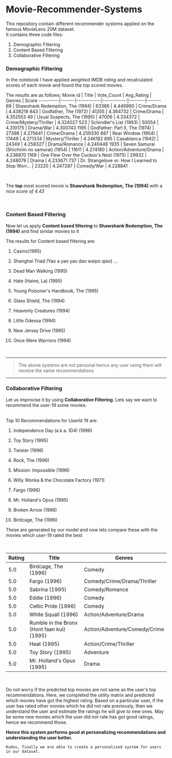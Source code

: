 
# Movie-Recommender-Systems

This repository contain different recommender systems applied on the famous MovieLens 20M dataset.<br />
It contains three code files:
1. Demographic Filtering
2. Content Based Filtering
3. Collaborative Filtering

### Demographic Filtering

In the notebook I have applied _weighted IMDB rating_ and recalculated scores of each movie and found the top scored movies. <br />

The results are as follows:
Movie id | Title | Vote_Count | Avg_Rating | Genres | Score
----------|-------|------------|------------|--------|-------
69 | Shawshank Redemption, The (1994) | 63366 | 4.446990 | Crime/Drama | 4.438219
843 | Godfather, The (1972) | 41355 | 4.364732 | Crime/Drama | 4.352553
49 | Usual Suspects, The (1995) | 47006 | 4.334372 | Crime/Mystery/Thriller | 4.324027
523 | Schindler's List (1993) | 50054 | 4.310175 | Drama/War | 4.300743
1195 | Godfather: Part II, The (1974) | 27398 | 4.275641 | Crime/Drama | 4.259330
887 | Rear Window (1954) | 17449 | 4.271334 | Mystery/Thriller | 4.246182
895 | Casablanca (1942) | 24349 | 4.258327 | Drama/Romance | 4.240446
1935 | Seven Samurai (Shichinin no samurai) (1954) | 11611 | 4.274180 | Action/Adventure/Drama | 4.236870
1169 | One Flew Over the Cuckoo's Nest (1975) | 29932 | 4.248079 | Drama | 4.233671
737 | Dr. Strangelove or: How I Learned to Stop Worr... | 23220 | 4.247287 | Comedy/War | 4.228841


<br />

The **top** most scored movie is **Shawshank Redemption, The (1994)** with a nice _score of 4.43_

<br />

### Content Based Filtering

Now let us apply **Content based filtering** to **Shawshank Redemption, The (1994)** and find similar movies to it

The results for Content based filtering are:

1. Casino(1995)

2. Shanghai Triad (Yao a yao yao dao waipo qiao) ...

3. Dead Man Walking (1995)

4. Hate (Haine, La) (1995)

5. Young Poisoner's Handbook, The (1995)

6. Glass Shield, The (1994)

7. Heavenly Creatures (1994)

8. Little Odessa (1994)

9. New Jersey Drive (1995)

10. Once Were Warriors (1994)

<br />

---

> The above systems are not personal hence any user using them will receive the same recommendations

---

### Collaborative Filtering
Let us improvise it by using **Collaborative Filtering**. Lets say we want to recommend the user-19 some movies:


<br />
Top 10 Recommendations for UserId 19 are:

1. Independence Day (a.k.a. ID4) (1996)

2. Toy Story (1995)

3. Twister (1996)

4. Rock, The (1996)

5. Mission: Impossible (1996)

6. Willy Wonka & the Chocolate Factory (1971)

7. Fargo (1996)

8. Mr. Holland's Opus (1995)

9. Broken Arrow (1996)

10. Birdcage, The (1996)


These are generated by our model and now lets compare these with the movies which user-19 rated the best

<br />

Rating | Title | Genres
-------|-------|--------
5.0 | Birdcage, The (1996) | Comedy
5.0 | Fargo (1996) | Comedy/Crime/Drama/Thriller
5.0 | Sabrina (1995) | Comedy/Romance
5.0 | Eddie (1996) | Comedy
5.0 | Celtic Pride (1996) | Comedy
5.0 | White Squall (1996) | Action/Adventure/Drama
5.0 | Rumble in the Bronx (Hont faan kui) (1995) | Action/Adventure/Comedy/Crime
5.0 | Heat (1995) | Action/Crime/Thriller
5.0 | Toy Story (1995) | Adventure|Animation|Children|Comedy|Fantasy
5.0 | Mr. Holland's Opus (1995) | Drama


<br />


Do not worry if the predicted top movies are not same as the user's top recommendations. Here, we completed the utility matrix and predicted which movies have got the highest rating. Based on a particular user, if the user has rated other movies which he did not rate previously, then we understand the user and estimate the ratings he will give to new ones. May be some new movies which the user did not rate has got good ratings, hence we recommend those.

**Hence this system performs good at personalizing recommendations and understanding the user better.**

``` Kudos, finally we are able to create a personalized system for users in our dataset. ```



